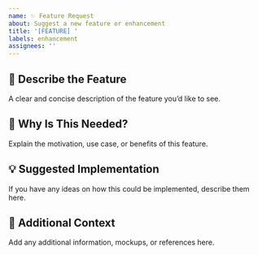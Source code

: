 ```yaml
---
name: ✨ Feature Request
about: Suggest a new feature or enhancement
title: '[FEATURE] '
labels: enhancement
assignees: ''
---
```


## 🚀 Describe the Feature

A clear and concise description of the feature you’d like to see.

## 🤔 Why Is This Needed?

Explain the motivation, use case, or benefits of this feature.

## 💡 Suggested Implementation

If you have any ideas on how this could be implemented, describe them here.

## 📝 Additional Context

Add any additional information, mockups, or references here.
